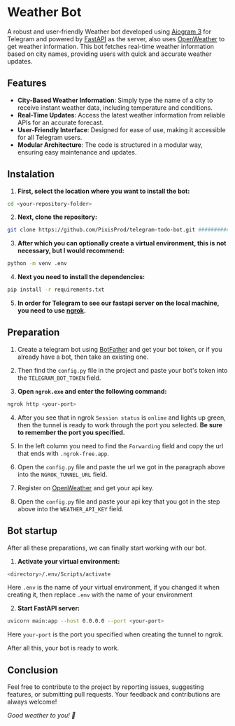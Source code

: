 # Weather Bot

A robust and user-friendly Weather bot developed using [Aiogram 3](https://docs.aiogram.dev/en/latest/) for Telegram and powered by [FastAPI](https://fastapi.tiangolo.com/) as the server, also uses [OpenWeather](https://openweathermap.org/) to get weather information. This bot fetches real-time weather information based on city names, providing users with quick and accurate weather updates.

## Features

- **City-Based Weather Information**: Simply type the name of a city to receive instant weather data, including temperature and conditions.
- **Real-Time Updates**: Access the latest weather information from reliable APIs for an accurate forecast.
- **User-Friendly Interface**: Designed for ease of use, making it accessible for all Telegram users.
- **Modular Architecture**: The code is structured in a modular way, ensuring easy maintenance and updates.

## Instalation

1. **First, select the location where you want to install the bot:**
```bash
cd <your-repository-folder>
```
2. **Next, clone the repository:**
```bash
git clone https://github.com/PixisProd/telegram-todo-bot.git #######################
```
3. **After which you can optionally create a virtual environment, this is not necessary, but I would recommend:**
```bash
python -m venv .env
```
4. **Next you need to install the dependencies:**
```bash
pip install -r requirements.txt
```
5. **In order for Telegram to see our fastapi server on the local machine, you need to use [ngrok](https://ngrok.com/download).**

## Preparation

1. Create a telegram bot using [BotFather](https://telegram.me/BotFather) and get your bot token, or if you already have a bot, then take an existing one.

2. Then find the `config.py` file in the project and paste your bot's token into the `TELEGRAM_BOT_TOKEN` field.

3. **Open `ngrok.exe` and enter the following command:**
```bash
ngrok http <your-port>
```
4. After you see that in ngrok `Session status` is `online` and lights up green, then the tunnel is ready to work through the port you selected. **Be sure to remember the port you specified.**

5. In the left column you need to find the `Forwarding` field and copy the url that ends with `.ngrok-free.app`.

6. Open the `config.py` file and paste the url we got in the paragraph above into the `NGROK_TUNNEL_URL` field.

7. Register on [OpenWeather](https://home.openweathermap.org/api_keys) and get your api key.

8. Open the `config.py` file and paste your api key that you got in the step above into the `WEATHER_API_KEY` field.

## Bot startup

After all these preparations, we can finally start working with our bot.

1. **Activate your virtual environment:**
```bash
<directory>/.env/Scripts/activate
```
Here `.env` is the name of your virtual environment, if you changed it when creating it, then replace `.env` with the name of your environment

2. **Start FastAPI server:**
```bash
uvicorn main:app --host 0.0.0.0 --port <your-port>
```
Here `your-port` is the port you specified when creating the tunnel to ngrok.

After all this, your bot is ready to work.

## Conclusion

Feel free to contribute to the project by reporting issues, suggesting features, or submitting pull requests. Your feedback and contributions are always welcome!

_Good weather to you! 🎉_